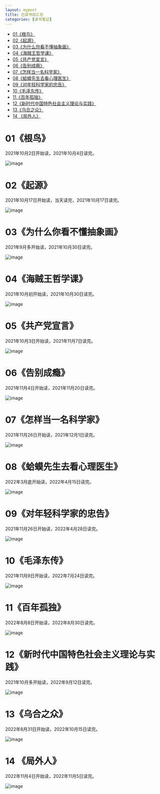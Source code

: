 ```yaml
---
layout: mypost
title: 已读书目汇总
categories: [读书笔记]
---
```


- [01《根鸟》](#01根鸟)
- [02《起源》](#02起源)
- [03《为什么你看不懂抽象画》](#03为什么你看不懂抽象画)
- [04《海贼王哲学课》](#04海贼王哲学课)
- [05《共产党宣言》](#05共产党宣言)
- [06《告别成瘾》](#06告别成瘾)
- [07《怎样当一名科学家》](#07怎样当一名科学家)
- [08《蛤蟆先生去看心理医生》](#08蛤蟆先生去看心理医生)
- [09《对年轻科学家的忠告》](#09对年轻科学家的忠告)
- [10《毛泽东传》](#10毛泽东传)
- [11《百年孤独》](#11百年孤独)
- [12《新时代中国特色社会主义理论与实践》](#12新时代中国特色社会主义理论与实践)
- [13《乌合之众》](#13乌合之众)
- [14 《局外人》](#14-局外人)

# 01《根鸟》

2021年10月2日开始读，2021年10月4日读完。

![image](IMG_20211002_000100.jpg)

# 02《起源》

2021年10月17日开始读，当天读完，2021年10月17日读完。

![image](IMG_20211017_173725.jpg)

# 03《为什么你看不懂抽象画》

2021年9月多开始读，2021年10月30日读完。

![image](IMG_20211030_112636.jpg)

# 04《海贼王哲学课》

2021年10月初开始读，2021年10月30日读完。

![image](IMG_20211031_101607.jpg)

# 05《共产党宣言》

 2021年10月3日开始读，2021年11月7日读完。

![image](IMG_20211015_142735.jpg)

# 06《告别成瘾》

2021年11月4日开始读，2021年11月20日读完。

![image](IMG_20211120_194102.jpg)

# 07《怎样当一名科学家》

2021年11月26日开始读，2021年12月1日读完。

![image](Snipaste_2022-10-15_20-54-37.jpg)

# 08《蛤蟆先生去看心理医生》

2022年3月底开始读，2022年4月15日读完。

![image](image-20221015210430212.png)

# 09《对年轻科学家的忠告》

2021年11月26日开始读，2022年4月28日读完。

![image](IMG_20220423_071141.jpg)

# 10《毛泽东传》

2021年11月9日开始读，2022年7月24日读完。

![image](IMG_20211124_202401.jpg)

# 11《百年孤独》

2022年8月8日开始读，2022年8月30日读完。

![image](微信图片_20221015205949.jpg)

# 12《新时代中国特色社会主义理论与实践》

2021年10月多开始读，2022年9月12日读完。

![image](微信图片_20221015210113.jpg)

# 13《乌合之众》

2022年8月31日开始读，2022年10月15日读完。

![image](微信图片_20221015210200.jpg)

# 14 《局外人》

2022年11月4日开始读，2022年11月5日读完。

![image](微信图片_20221106195056.jpg)